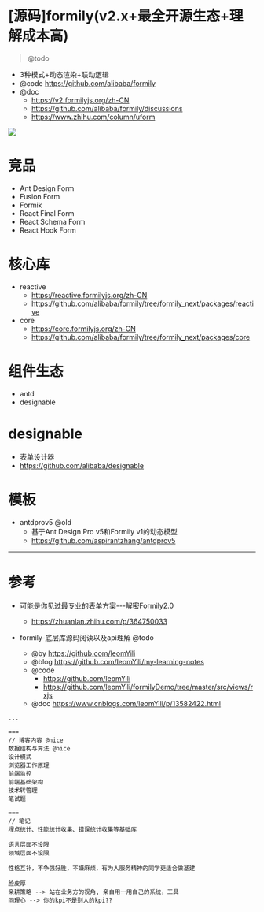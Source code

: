 # [源码]formily(v2.x+最全开源生态+理解成本高)

> @todo

- 3种模式+动态渲染+联动逻辑
- @code https://github.com/alibaba/formily
- @doc 
  - https://v2.formilyjs.org/zh-CN
  - https://github.com/alibaba/formily/discussions
  - https://www.zhihu.com/column/uform

![](https://luo0412.oss-cn-hangzhou.aliyuncs.com/20210806221937.png)

# 竞品

- Ant Design Form
- Fusion Form
- Formik
- React Final Form
- React Schema Form
- React Hook Form

# 核心库

- reactive
  - https://reactive.formilyjs.org/zh-CN
  - https://github.com/alibaba/formily/tree/formily_next/packages/reactive
- core
  - https://core.formilyjs.org/zh-CN
  - https://github.com/alibaba/formily/tree/formily_next/packages/core

# 组件生态

- antd
- designable

# designable

- 表单设计器
- https://github.com/alibaba/designable

# 模板

- antdprov5 @old
  - 基于Ant Design Pro v5和Formily v1的动态模型
  - https://github.com/aspirantzhang/antdprov5

---

# 参考

- 可能是你见过最专业的表单方案---解密Formily2.0
  - https://zhuanlan.zhihu.com/p/364750033

- formily-底层库源码阅读以及api理解 @todo
  - @by https://github.com/leomYili
  - @blog https://github.com/leomYili/my-learning-notes
  - @code
    - https://github.com/leomYili 
    - https://github.com/leomYili/formilyDemo/tree/master/src/views/rxjs
  - @doc https://www.cnblogs.com/leomYili/p/13582422.html

```
...

===
// 博客内容 @nice
数据结构与算法 @nice
设计模式
浏览器工作原理
前端监控
前端基础架构
技术转管理
笔试题

===
// 笔记
埋点统计、性能统计收集、错误统计收集等基础库

语言层面不设限
领域层面不设限

性格互补，不争强好胜，不嫌麻烦，有为人服务精神的同学更适合做基建

脸皮厚
亲耕策略 --> 站在业务方的视角, 亲自用一用自己的系统，工具
同理心 --> 你的kpi不是别人的kpi??
```